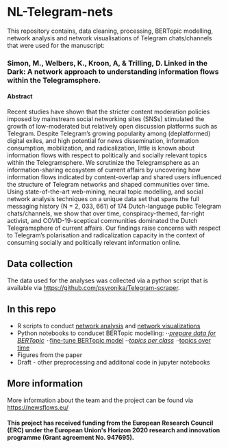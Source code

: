 # NL-Telegram-nets

This repository contains, data cleaning, processing, BERTopic modelling, network analysis and network visualisations of Telegram chats/channels that were used for the manuscript:

### Simon, M., Welbers, K., Kroon, A, & Trilling, D. Linked in the Dark: A network approach to understanding information flows within the Telegramsphere.

#### Abstract

Recent studies have shown that the stricter content moderation policies imposed by mainstream social networking sites (SNSs) stimulated the growth of low-moderated but relatively open discussion platforms such as Telegram. Despite Telegram’s growing popularity among (deplatformed) digital exiles, and high potential for news dissemination, information consumption, mobilization, and radicalization, little is known about information flows with respect to politically and socially relevant topics within the Telegramsphere. We scrutinize the Telegramsphere as an information-sharing ecosystem of current affairs by uncovering how information flows indicated by content-overlap and shared users influenced the structure of Telegram networks and shaped communities over time. Using state-of-the-art web-mining, neural topic modelling, and social network analysis techniques on a unique data set that spans the full messaging history (N = 2, 033, 661) of 174 Dutch-language public Telegram chats/channels, we show that over time, conspiracy-themed, far-right activist, and COVID-19-sceptical communities dominated the Dutch Telegramsphere of current affairs. Our findings raise concerns with respect to Telegram’s polarisation and radicalization capacity in the context of consuming socially and politically relevant information online.

## Data collection

The data used for the analyses was collected via a python script that is available via https://github.com/psyronika/Telegram-scraper.

## In this repo

* R scripts to conduct [network analysis](https://github.com/psyronika/NL-Telegram-nets/blob/main/src/analysis/Network_measures.r) and [network visualizations](https://github.com/psyronika/NL-Telegram-nets/blob/main/src/analysis/telegram_network_viz.R)
* Python notebooks to conducet BERTopic modelling:
⋅⋅*[prepare data for BERTopic](https://github.com/psyronika/NL-Telegram-nets/blob/main/src/analysis/Prepare_data_for_BERTopic.ipynb)
⋅⋅*[fine-tune BERTopic model](https://github.com/psyronika/NL-Telegram-nets/tree/main/src/analysis#:~:text=Fine_tune_BERTopic.ipynb)
⋅⋅*[topics per class](https://github.com/psyronika/NL-Telegram-nets/blob/main/src/analysis/Topics_per_class.ipynb)
⋅⋅*[topics over time](https://github.com/psyronika/NL-Telegram-nets/blob/main/src/analysis/Topics_over_time.ipynb)
* Figures from the paper
* Draft - other preprocessing and additonal code in jupyter notebooks 



## More information
More information about the team and the project can be found via https://newsflows.eu/ 

#### This project has received funding from the European Research Council (ERC) under the European Union's Horizon 2020 research and innovation programme (Grant agreement No. 947695). 
